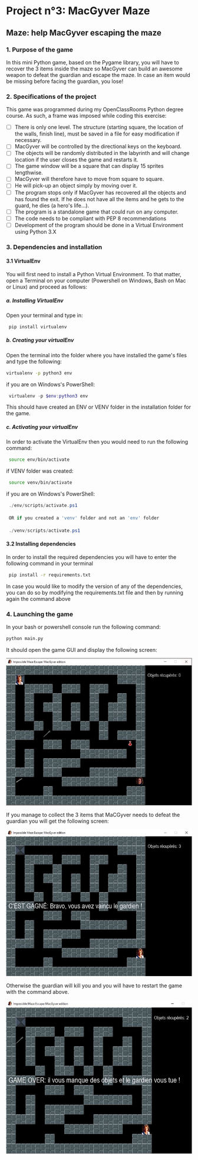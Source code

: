 # Project n°3: MacGyver Maze

## Maze: help MacGyver escaping the maze

### 1. Purpose of the game

In this mini Python game, based on the Pygame library, you will have to recover the 3 items inside the maze so MacGyver can build an awesome weapon to defeat the guardian and escape the maze.
In case an item would be missing before facing the guardian, you lose!
  
### 2. Specifications of the project

This game was programmed during my OpenClassRooms Python degree course. As such, a frame was imposed while coding this exercise:

- [ ] There is only one level. The structure (starting square, the location of the walls, finish line), must be saved in a file for easy modification if necessary.
- [ ] MacGyver will be controlled by the directional keys on the keyboard.
- [ ] The objects will be randomly distributed in the labyrinth and will change location if the user closes the game and restarts it.
- [ ] The game window will be a square that can display 15 sprites lengthwise.
- [ ] MacGyver will therefore have to move from square to square.
- [ ] He will pick-up an object simply by moving over it.
- [ ] The program stops only if MacGyver has recovered all the objects and has found the exit. If he does not have all the items and he gets to the guard, he dies (a hero's life...).
- [ ] The program is a standalone game that could run on any computer.
- [ ] The code needs to be compliant with PEP 8 recommendations
- [ ] Development of the program should be done in a Virtual Environment using Python 3.X

### 3. Dependencies and installation

#### 3.1 VirtualEnv

 You will first need to install a Python Virtual Environment.
 To that matter, open a Terminal on your computer (Powershell on Windows, Bash on Mac or Linux) and proceed as follows:

##### a. Installing VirtualEnv

Open your terminal and type in:

```bash
 pip install virtualenv
```

##### b. Creating your virtualEnv

Open the terminal into the folder where you have installed the game's files and type the following:

```bash
virtualenv -p python3 env
```

if you are on Windows's PowerShell:

```powershell
 virtualenv -p $env:python3 env
```

This should have created an ENV or VENV folder in the installation folder for the game.

##### c. Activating your virtualEnv

 In order to activate the VirtualEnv then you would need to run the following command:

```bash
 source env/bin/activate
```

if VENV folder was created:

```bash
 source venv/bin/activate
```

if you are on Windows's PowerShell:

```powershell
 ./env/scripts/activate.ps1

 OR if you created a 'venv' folder and not an 'env' folder

 ./venv/scripts/activate.ps1
```

#### 3.2 Installing dependencies

In order to install the required dependencies you will have to enter the following command in your terminal

```bash
 pip install -r requirements.txt
 ```

 In case you would like to modify the version of any of the dependencies, you can do so by modifying the requirements.txt file and then by running again the command above

### 4. Launching the game

In your bash or powershell console run the following command:

```bash
python main.py
```

It should open the game GUI and display the following screen:

![Game Window MacGyver](/assets/gameCapture.JPG "Game Window MacGyver")

If you manage to collect the 3 items that MaCGyver needs to defeat the guardian you will get the following screen:

![Game Window MacGyver Won](/assets/gameCaptureWon.JPG "Game Window MacGyver")

Otherwise the guardian will kill you and you will have to restart the game with the command above.

![Game Window MacGyver Lost](/assets/gameCaptureLost.JPG "Game Window MacGyver")
